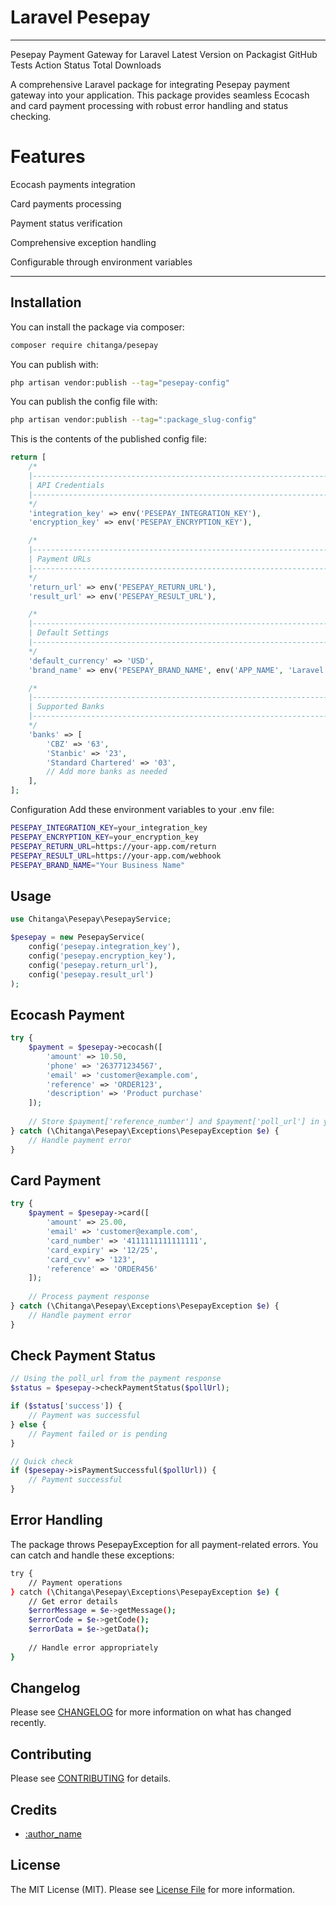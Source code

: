 # Laravel Pesepay

<!-- [![Latest Version on Packagist](https://img.shields.io/packagist/v/:vendor_slug/:package_slug.svg?style=flat-square)](https://packagist.org/packages/:vendor_slug/:package_slug)
[![GitHub Tests Action Status](https://img.shields.io/github/actions/workflow/status/:vendor_slug/:package_slug/run-tests.yml?branch=main&label=tests&style=flat-square)](https://github.com/:vendor_slug/:package_slug/actions?query=workflow%3Arun-tests+branch%3Amain)
[![GitHub Code Style Action Status](https://img.shields.io/github/actions/workflow/status/:vendor_slug/:package_slug/fix-php-code-style-issues.yml?branch=main&label=code%20style&style=flat-square)](https://github.com/:vendor_slug/:package_slug/actions?query=workflow%3A"Fix+PHP+code+style+issues"+branch%3Amain)
[![Total Downloads](https://img.shields.io/packagist/dt/:vendor_slug/:package_slug.svg?style=flat-square)](https://packagist.org/packages/:vendor_slug/:package_slug) -->
<!--delete-->
---
Pesepay Payment Gateway for Laravel
Latest Version on Packagist
GitHub Tests Action Status
Total Downloads

A comprehensive Laravel package for integrating Pesepay payment gateway into your application. This package provides seamless Ecocash and card payment processing with robust error handling and status checking.

# Features
Ecocash payments integration

Card payments processing

Payment status verification

Comprehensive exception handling

Configurable through environment variables


---
<!--/delete-->
<!-- This is where your description should go. Limit it to a paragraph or two. Consider adding a small example. -->

## Installation

You can install the package via composer:

```bash
composer require chitanga/pesepay
```

You can publish with:

```bash
php artisan vendor:publish --tag="pesepay-config"
```

You can publish the config file with:

```bash
php artisan vendor:publish --tag=":package_slug-config"
```

This is the contents of the published config file:

```php
return [
    /*
    |--------------------------------------------------------------------------
    | API Credentials
    |--------------------------------------------------------------------------
    */
    'integration_key' => env('PESEPAY_INTEGRATION_KEY'),
    'encryption_key' => env('PESEPAY_ENCRYPTION_KEY'),

    /*
    |--------------------------------------------------------------------------
    | Payment URLs
    |--------------------------------------------------------------------------
    */
    'return_url' => env('PESEPAY_RETURN_URL'),
    'result_url' => env('PESEPAY_RESULT_URL'),

    /*
    |--------------------------------------------------------------------------
    | Default Settings
    |--------------------------------------------------------------------------
    */
    'default_currency' => 'USD',
    'brand_name' => env('PESEPAY_BRAND_NAME', env('APP_NAME', 'Laravel')),

    /*
    |--------------------------------------------------------------------------
    | Supported Banks
    |--------------------------------------------------------------------------
    */
    'banks' => [
        'CBZ' => '63',
        'Stanbic' => '23',
        'Standard Chartered' => '03',
        // Add more banks as needed
    ],
];
```

Configuration
Add these environment variables to your .env file:

```bash
PESEPAY_INTEGRATION_KEY=your_integration_key
PESEPAY_ENCRYPTION_KEY=your_encryption_key
PESEPAY_RETURN_URL=https://your-app.com/return
PESEPAY_RESULT_URL=https://your-app.com/webhook
PESEPAY_BRAND_NAME="Your Business Name"
```

## Usage

```php
use Chitanga\Pesepay\PesepayService;

$pesepay = new PesepayService(
    config('pesepay.integration_key'),
    config('pesepay.encryption_key'),
    config('pesepay.return_url'),
    config('pesepay.result_url')
);
```
## Ecocash Payment

```php
try {
    $payment = $pesepay->ecocash([
        'amount' => 10.50,
        'phone' => '263771234567',
        'email' => 'customer@example.com',
        'reference' => 'ORDER123',
        'description' => 'Product purchase'
    ]);
    
    // Store $payment['reference_number'] and $payment['poll_url'] in your database
} catch (\Chitanga\Pesepay\Exceptions\PesepayException $e) {
    // Handle payment error
}
```

## Card Payment

```php
try {
    $payment = $pesepay->card([
        'amount' => 25.00,
        'email' => 'customer@example.com',
        'card_number' => '4111111111111111',
        'card_expiry' => '12/25',
        'card_cvv' => '123',
        'reference' => 'ORDER456'
    ]);
    
    // Process payment response
} catch (\Chitanga\Pesepay\Exceptions\PesepayException $e) {
    // Handle payment error
}
```

## Check Payment Status

```php
// Using the poll_url from the payment response
$status = $pesepay->checkPaymentStatus($pollUrl);

if ($status['success']) {
    // Payment was successful
} else {
    // Payment failed or is pending
}

// Quick check
if ($pesepay->isPaymentSuccessful($pollUrl)) {
    // Payment successful
}
```
## Error Handling

The package throws PesepayException for all payment-related errors. You can catch and handle these exceptions:

```bash
try {
    // Payment operations
} catch (\Chitanga\Pesepay\Exceptions\PesepayException $e) {
    // Get error details
    $errorMessage = $e->getMessage();
    $errorCode = $e->getCode();
    $errorData = $e->getData();
    
    // Handle error appropriately
}
```

## Changelog

Please see [CHANGELOG](CHANGELOG.md) for more information on what has changed recently.

## Contributing

Please see [CONTRIBUTING](CONTRIBUTING.md) for details.

## Credits

- [:author_name](https://github.com/TafadzwaLawrence)

## License

The MIT License (MIT). Please see [License File](LICENSE.md) for more information.
